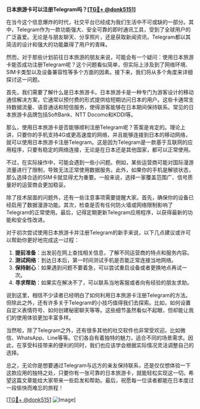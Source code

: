 **日本旅游卡可以注册Telegram吗？[[TG💪+ @donk5151](https://t.me/s/donk5151)]**

在当今这个信息爆炸的时代，社交平台已经成为我们生活中不可或缺的一部分。其中，Telegram作为一款功能强大、安全可靠的即时通讯工具，受到了全球用户的广泛喜爱。无论是与朋友聊天、分享照片，还是获取新闻资讯，Telegram都以其简洁的设计和强大的功能赢得了用户的青睐。

然而，对于那些计划前往日本旅游的朋友来说，可能会有一个疑问：使用日本旅游卡能否成功注册Telegram呢？这个问题看似简单，但实际上涉及到了网络环境、SIM卡类型以及设备兼容性等多个方面的因素。接下来，我们将从多个角度来详细探讨这一问题。

首先，我们需要了解什么是日本旅游卡。日本旅游卡是一种专门为游客设计的移动通信解决方案，它通常以预付费的形式提供给短期访问日本的用户。这些卡通常支持数据流量、语音通话和短信服务，使得游客能够在日本期间保持联系。常见的日本旅游卡品牌包括SoftBank、NTT Docomo和KDDI等。

那么，使用日本旅游卡是否能够顺利注册Telegram呢？答案是肯定的。理论上讲，只要你的手机支持4G或更高速度的网络，并且能够连接到日本的移动网络，就可以使用日本旅游卡注册Telegram。这是因为Telegram是一款基于互联网的应用程序，只要有稳定的网络连接，无论是在日本还是其他国家，都可以正常使用。

不过，在实际操作中，可能会遇到一些小问题。例如，某些运营商可能对国际漫游流量进行了限制，导致无法正常使用数据服务。此外，如果你的手机是解锁状态，那么选择合适的SIM卡就显得尤为重要。一般来说，选择一家覆盖范围广、信号质量好的运营商会更加稳妥。

除了技术层面的问题外，还有一些注意事项需要提醒大家。首先，确保你的设备已经启用了数据漫游功能。其次，检查是否有任何防火墙或网络限制影响了Telegram的正常使用。最后，记得定期更新Telegram应用程序，以获得最新的功能和安全性改进。

对于初次尝试使用日本旅游卡并注册Telegram的新手来说，以下几点建议或许可以帮助你更好地完成这一过程：

1. **提前准备**：出发前在网上查找相关信息，了解不同运营商的特点和服务内容。
2. **测试网络**：到达日本后，第一时间测试手机是否能正常连接当地网络。
3. **保持耐心**：如果遇到问题不要着急，可以尝试重启设备或者更换地点再试一次。
4. **寻求帮助**：如果实在解决不了，可以联系当地客服或者向有经验的朋友求助。

说到这里，相信不少读者已经明白了如何利用日本旅游卡注册Telegram的方法。但除此之外，还有许多关于Telegram的小技巧值得我们去探索。比如，如何设置自定义表情符号、如何创建秘密聊天等等。这些细节虽然看似不起眼，但却能让我们的使用体验更加丰富多样。

当然啦，除了Telegram之外，还有很多其他的社交软件也非常受欢迎。比如微信、WhatsApp、Line等等。它们各自有着独特的魅力，适合不同的场景需求。因此，在享受科技带来的便利的同时，我们也应该学会根据实际情况灵活调整自己的选择。

总之，无论你是想要通过Telegram与远方的亲友保持联系，还是仅仅想体验一下这款应用的独特之处，只要你有一张可靠的日本旅游卡，就能轻松实现这一切。希望这篇文章能给大家带来一些启发和帮助。最后，祝愿每一位读者都能在日本度过一段愉快而难忘的旅程！

[[TG💪+ @donk5151](https://t.me/s/donk5151) ![Image](https://i.postimg.cc/rwNCRYN7/Snipaste-2025-04-30-17-27-05.png)]